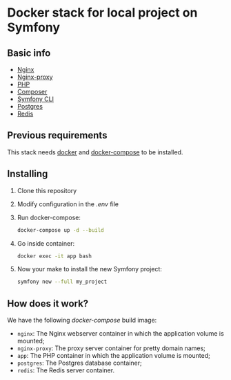# Docker stack for local project on Symfony

## Basic info

* [Nginx](https://nginx.org/)
* [Nginx-proxy](https://hub.docker.com/r/jwilder/nginx-proxy)
* [PHP](https://www.php.net/)
* [Composer](https://getcomposer.org/)
* [Symfony CLI](https://symfony.com/)
* [Postgres](https://www.postgresql.org/)
* [Redis](https://redis.io/)

## Previous requirements

This stack needs [docker](https://www.docker.com/) and [docker-compose](https://github.com/docker/compose/) to be installed.

## Installing

1. Clone this repository

2. Modify configuration in the *.env* file

3. Run docker-compose:

    ```sh
    docker-compose up -d --build
    ```

4. Go inside container:

    ```sh
    docker exec -it app bash
    ```

5. Now your make to install the new Symfony project:

    ```sh
    symfony new --full my_project
    ```

## How does it work?

We have the following *docker-compose* build image:

* `nginx`: The Nginx webserver container in which the application volume is mounted;
* `nginx-proxy`: The proxy server container for pretty domain names;
* `app`: The PHP container in which the application volume is mounted;
* `postgres`: The Postgres database container;
* `redis`: The Redis server container.
